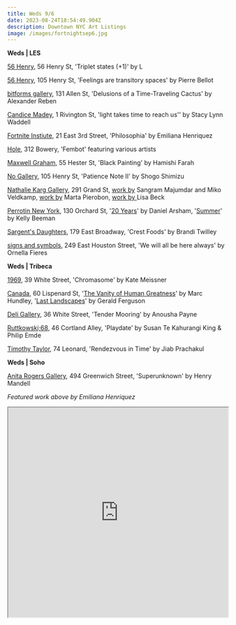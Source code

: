 ```yaml
---
title: Weds 9/6
date: 2023-08-24T18:54:49.904Z
description: Downtown NYC Art Listings
image: /images/fortnightsep6.jpg
---
```

**W﻿eds | LES**

[56 Henry](https://56henry.nyc/exhibitions/triple-states-1), 56 Henry St, 'Triplet states (+1)' by L

[56 Henry](https://56henry.nyc/exhibitions/feelings-are-transitory-spaces), 105 Henry St, 'Feelings are transitory spaces' by Pierre Bellot

[bitforms gallery](https://bitforms.art/exhibition/alexander-reben/), 131 Allen St, 'Delusions of a Time-Traveling Cactus' by Alexander Reben

[Candice Madey](https://www.candicemadey.com/gallery/all/stacy-lynn-waddell-2023), 1 Rivington St, 'light takes time to reach us'' by Stacy Lynn Waddell

[Fortnite Instiute](https://fortnight.institute/exhibitions/78-emiliana-henriquez-philosophia/), 21 East 3rd Street, 'Philosophia' by Emiliana Henriquez

[Hole](http://theholenyc.com/), 312 Bowery, 'Fembot' featuring various artists

[Maxwell Graham](https://maxwellgraham.biz/), 55 Hester St, 'Black Painting' by Hamishi Farah

[No Gallery](https://www.nononogallery.com/), 105 Henry St, 'Patience Note II' by Shogo Shimizu

[Nathalie Karg Gallery](https://nathaliekarg.com/news/), 291 Grand St, [work by](https://nathaliekarg.com/exhibitions/72-sangram-majumdar-and-miko-veldkamp/works/) Sangram Majumdar and Miko Veldkamp, [work by](https://nathaliekarg.com/exhibitions/74-marta-pierobon/works/) Marta Pierobon, [work by ](https://nathaliekarg.com/exhibitions/73-lisa-beck/works/)Lisa Beck

[Perrotin New York](https://www.perrotin.com/), 130 Orchard St, '[20 Years](https://www.perrotin.com/exhibitions/daniel_arsham-20-years/9133)' by Daniel Arsham, '[Summer](https://www.perrotin.com/exhibitions/kelly_beeman-summer/10311)' by Kelly Beeman

[Sargent's Daughters](https://www.sargentsdaughters.com/brandi-twilley-crest-foods), 179 East Broadway, 'Crest Foods' by Brandi Twilley

[signs and symbols](https://www.signsandsymbols.art/exhibitions/we-will-all-be-here-always), 249 East Houston Street, 'We will all be here always' by Ornella Fieres

**W﻿eds | Tribeca**

[1969](http://www.1969gallery.com/upcoming), 39 White Street, 'Chromasome' by Kate Meissner

[Canada](https://www.canadanewyork.com/), 60 Lispenard St, '[The Vanity of Human Greatness](https://www.canadanewyork.com/exhibitions/2023/the-vanity-of-human-greatness/)' by Marc Hundley, '[Last Landscapes](https://www.canadanewyork.com/exhibitions/2023/last-landscapes/)' by Gerald Ferguson

[Deli Gallery](https://deligallery.com/Exhibitions), 36 White Street, 'Tender Mooring' by Anousha Payne

[Ruttkowski;68](https://www.ruttkowski68.com/exhibition/playdate/), 46 Cortland Alley, 'Playdate' by Susan Te Kahurangi King & Philip Emde

[Timothy Taylor](https://www.timothytaylor.com/exhibitions/rendezvous-in-time/), 74 Leonard, 'Rendezvous in Time' by Jiab Prachakul

**W﻿eds | Soho**

[Anita Rogers Gallery](https://www.anitarogersgallery.com/exhibitions/henry-mandell), 494 Greenwich Street, 'Superunknown' by Henry Mandell

*F﻿eatured work above by Emiliana Henriquez*

<iframe src="https://www.google.com/maps/d/u/1/embed?mid=1eW2XcNX3mQ3znqL4uzDiHgevrJQWCuk&ehbc=2E312F" width="100%" height="480"></iframe>